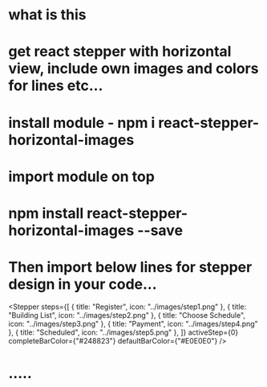 
# what is this 
# get react stepper with horizontal view, include own images and colors for lines etc...


# install module - npm i react-stepper-horizontal-images


# import module on top
# npm install react-stepper-horizontal-images --save


# Then import below lines for stepper design in your code...

<Stepper
            steps={[
              { title: "Register", icon: "../images/step1.png" },
              { title: "Building List", icon: "../images/step2.png" },
              { title: "Choose Schedule", icon: "../images/step3.png" },
              { title: "Payment", icon: "../images/step4.png" },
              { title: "Scheduled", icon: "../images/step5.png" },
            ]}
            activeStep={0}
            completeBarColor={"#248823"}
            defaultBarColor={"#E0E0E0"}
          />


# .....